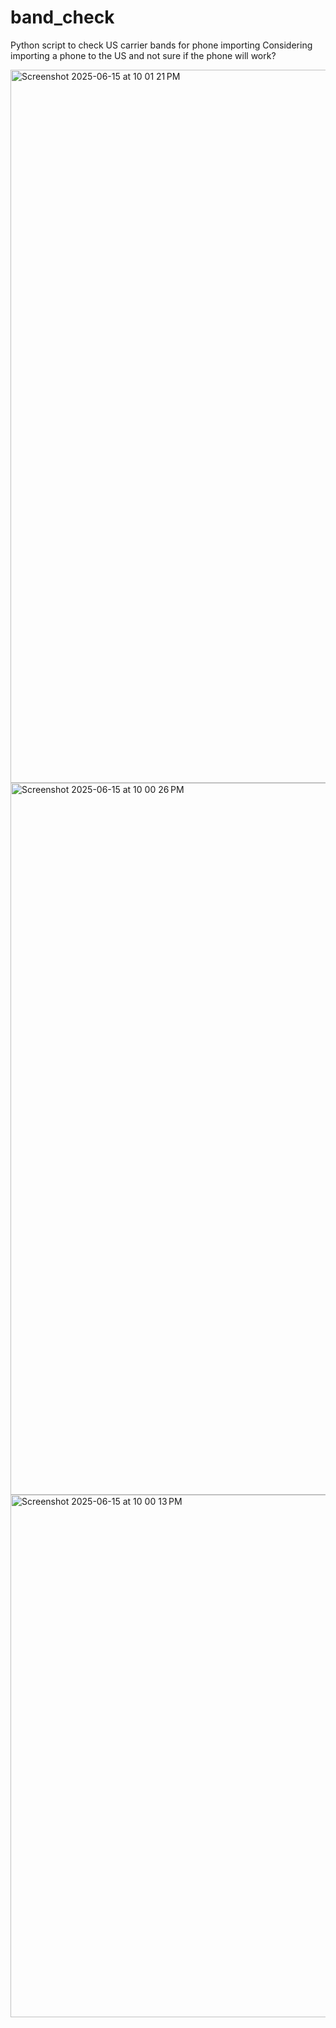 # band_check
Python script to check US carrier bands for phone importing
Considering importing a phone to the US and not sure if the phone will work?

<img width="1141" alt="Screenshot 2025-06-15 at 10 01 21 PM" src="https://github.com/user-attachments/assets/d0474627-7475-47db-8d99-9cc0fc29a04e" />
<img width="1139" alt="Screenshot 2025-06-15 at 10 00 26 PM" src="https://github.com/user-attachments/assets/f39df422-d9fb-4723-af2c-232c2aea039f" />
<img width="836" alt="Screenshot 2025-06-15 at 10 00 13 PM" src="https://github.com/user-attachments/assets/f9005958-9dc0-41b1-8341-e03e43ee8442" />
